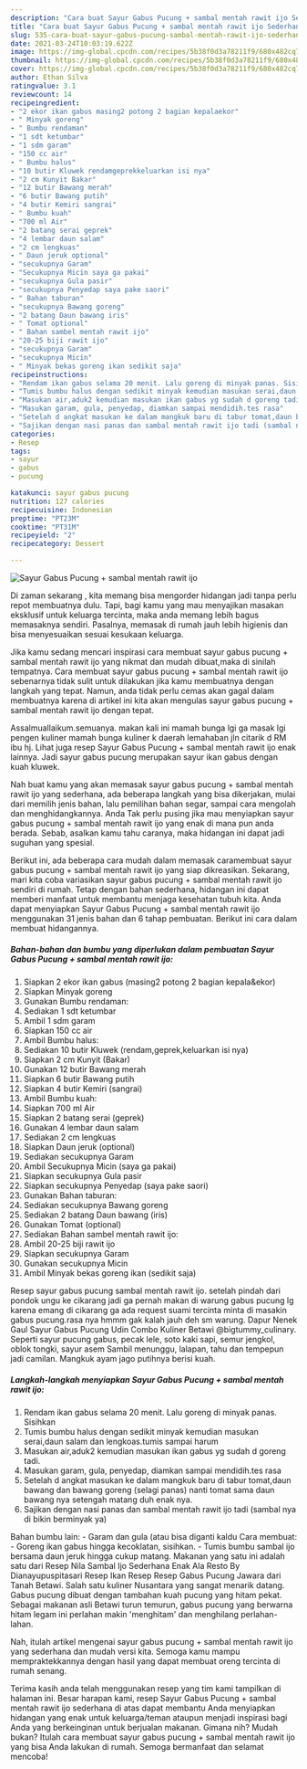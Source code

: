 ```yaml
---
description: "Cara buat Sayur Gabus Pucung + sambal mentah rawit ijo Sederhana Untuk Jualan"
title: "Cara buat Sayur Gabus Pucung + sambal mentah rawit ijo Sederhana Untuk Jualan"
slug: 535-cara-buat-sayur-gabus-pucung-sambal-mentah-rawit-ijo-sederhana-untuk-jualan
date: 2021-03-24T10:03:19.622Z
image: https://img-global.cpcdn.com/recipes/5b38f0d3a78211f9/680x482cq70/sayur-gabus-pucung-sambal-mentah-rawit-ijo-foto-resep-utama.jpg
thumbnail: https://img-global.cpcdn.com/recipes/5b38f0d3a78211f9/680x482cq70/sayur-gabus-pucung-sambal-mentah-rawit-ijo-foto-resep-utama.jpg
cover: https://img-global.cpcdn.com/recipes/5b38f0d3a78211f9/680x482cq70/sayur-gabus-pucung-sambal-mentah-rawit-ijo-foto-resep-utama.jpg
author: Ethan Silva
ratingvalue: 3.1
reviewcount: 14
recipeingredient:
- "2 ekor ikan gabus masing2 potong 2 bagian kepalaekor"
- " Minyak goreng"
- " Bumbu rendaman"
- "1 sdt ketumbar"
- "1 sdm garam"
- "150 cc air"
- " Bumbu halus"
- "10 butir Kluwek rendamgeprekkeluarkan isi nya"
- "2 cm Kunyit Bakar"
- "12 butir Bawang merah"
- "6 butir Bawang putih"
- "4 butir Kemiri sangrai"
- " Bumbu kuah"
- "700 ml Air"
- "2 batang serai geprek"
- "4 lembar daun salam"
- "2 cm lengkuas"
- " Daun jeruk optional"
- "secukupnya Garam"
- "Secukupnya Micin saya ga pakai"
- "secukupnya Gula pasir"
- "secukupnya Penyedap saya pake saori"
- " Bahan taburan"
- "secukupnya Bawang goreng"
- "2 batang Daun bawang iris"
- " Tomat optional"
- " Bahan sambel mentah rawit ijo"
- "20-25 biji rawit ijo"
- "secukupnya Garam"
- "secukupnya Micin"
- " Minyak bekas goreng ikan sedikit saja"
recipeinstructions:
- "Rendam ikan gabus selama 20 menit. Lalu goreng di minyak panas. Sisihkan"
- "Tumis bumbu halus dengan sedikit minyak kemudian masukan serai,daun salam dan lengkoas.tumis sampai harum"
- "Masukan air,aduk2 kemudian masukan ikan gabus yg sudah d goreng tadi."
- "Masukan garam, gula, penyedap, diamkan sampai mendidih.tes rasa"
- "Setelah d angkat masukan ke dalam mangkuk baru di tabur tomat,daun bawang dan bawang goreng (selagi panas) nanti tomat sama daun bawang nya setengah matang duh enak nya."
- "Sajikan dengan nasi panas dan sambal mentah rawit ijo tadi (sambal nya di bikin berminyak ya)"
categories:
- Resep
tags:
- sayur
- gabus
- pucung

katakunci: sayur gabus pucung 
nutrition: 127 calories
recipecuisine: Indonesian
preptime: "PT23M"
cooktime: "PT31M"
recipeyield: "2"
recipecategory: Dessert

---
```



![Sayur Gabus Pucung + sambal mentah rawit ijo](https://img-global.cpcdn.com/recipes/5b38f0d3a78211f9/680x482cq70/sayur-gabus-pucung-sambal-mentah-rawit-ijo-foto-resep-utama.jpg)

Di zaman  sekarang , kita memang bisa mengorder hidangan jadi tanpa perlu repot membuatnya dulu. Tapi, bagi kamu yang mau menyajikan masakan eksklusif untuk keluarga tercinta, maka anda memang lebih bagus memasaknya sendiri. Pasalnya, memasak di rumah jauh lebih higienis dan bisa menyesuaikan sesuai kesukaan keluarga.

Jika kamu sedang mencari inspirasi cara membuat sayur gabus pucung + sambal mentah rawit ijo yang nikmat dan mudah dibuat,maka di sinilah tempatnya. Cara membuat sayur gabus pucung + sambal mentah rawit ijo  sebenarnya tidak sulit untuk dilakukan jika kamu membuatnya dengan langkah yang tepat. Namun, anda tidak perlu cemas akan gagal dalam membuatnya 
karena di artikel ini kita akan mengulas sayur gabus pucung + sambal mentah rawit ijo dengan tepat.  

Assalmuallaikum.semuanya. makan kali ini mamah bunga lgi ga masak lgi pengen kuliner mamah bunga kuliner k daerah lemahaban jln citarik d RM ibu hj. Lihat juga resep Sayur Gabus Pucung + sambal mentah rawit ijo enak lainnya. Jadi sayur gabus pucung merupakan sayur ikan gabus dengan kuah kluwek.

Nah buat kamu yang akan memasak sayur gabus pucung + sambal mentah rawit ijo yang sederhana, ada beberapa langkah yang bisa dikerjakan, mulai dari memilih jenis bahan, lalu pemilihan bahan segar, sampai cara mengolah dan menghidangkannya. Anda Tak perlu pusing jika mau menyiapkan sayur gabus pucung + sambal mentah rawit ijo yang enak di mana pun anda berada. Sebab, asalkan kamu  tahu caranya, maka hidangan ini dapat jadi suguhan yang spesial.

Berikut ini, ada beberapa cara mudah dalam memasak caramembuat sayur gabus pucung + sambal mentah rawit ijo yang siap dikreasikan. Sekarang, mari kita coba variasikan sayur gabus pucung + sambal mentah rawit ijo sendiri di rumah. Tetap dengan bahan sederhana, hidangan ini dapat memberi manfaat untuk membantu menjaga kesehatan tubuh kita. Anda dapat menyiapkan Sayur Gabus Pucung + sambal mentah rawit ijo menggunakan 31 jenis bahan dan 6 tahap pembuatan. Berikut ini cara dalam membuat hidangannya.

<!--inarticleads1-->

##### Bahan-bahan dan bumbu yang diperlukan dalam pembuatan Sayur Gabus Pucung + sambal mentah rawit ijo:

1. Siapkan 2 ekor ikan gabus (masing2 potong 2 bagian kepala&amp;ekor)
1. Siapkan  Minyak goreng
1. Gunakan  Bumbu rendaman:
1. Sediakan 1 sdt ketumbar
1. Ambil 1 sdm garam
1. Siapkan 150 cc air
1. Ambil  Bumbu halus:
1. Sediakan 10 butir Kluwek (rendam,geprek,keluarkan isi nya)
1. Siapkan 2 cm Kunyit (Bakar)
1. Gunakan 12 butir Bawang merah
1. Siapkan 6 butir Bawang putih
1. Siapkan 4 butir Kemiri (sangrai)
1. Ambil  Bumbu kuah:
1. Siapkan 700 ml Air
1. Siapkan 2 batang serai (geprek)
1. Gunakan 4 lembar daun salam
1. Sediakan 2 cm lengkuas
1. Siapkan  Daun jeruk (optional)
1. Sediakan secukupnya Garam
1. Ambil Secukupnya Micin (saya ga pakai)
1. Siapkan secukupnya Gula pasir
1. Siapkan secukupnya Penyedap (saya pake saori)
1. Gunakan  Bahan taburan:
1. Sediakan secukupnya Bawang goreng
1. Sediakan 2 batang Daun bawang (iris)
1. Gunakan  Tomat (optional)
1. Sediakan  Bahan sambel mentah rawit ijo:
1. Ambil 20-25 biji rawit ijo
1. Siapkan secukupnya Garam
1. Gunakan secukupnya Micin
1. Ambil  Minyak bekas goreng ikan (sedikit saja)


Resep sayur gabus pucung sambal mentah rawit ijo. setelah pindah dari pondok ungu ke cikarang jadi ga pernah makan di warung gabus pucung lg karena emang di cikarang ga ada request suami tercinta minta di masakin gabus pucung.rasa nya hmmm gak kalah jauh deh sm warung. Dapur Nenek Gaul Sayur Gabus Pucung Udin Combo Kuliner Betawi @bigtummy_culinary. Seperti sayur pucung gabus, pecak lele, soto kaki sapi, semur jengkol, oblok tongki, sayur asem Sambil menunggu, lalapan, tahu dan tempepun jadi camilan. Mangkuk ayam jago putihnya berisi kuah. 

<!--inarticleads2-->

##### Langkah-langkah menyiapkan Sayur Gabus Pucung + sambal mentah rawit ijo:

1. Rendam ikan gabus selama 20 menit. Lalu goreng di minyak panas. Sisihkan
1. Tumis bumbu halus dengan sedikit minyak kemudian masukan serai,daun salam dan lengkoas.tumis sampai harum
1. Masukan air,aduk2 kemudian masukan ikan gabus yg sudah d goreng tadi.
1. Masukan garam, gula, penyedap, diamkan sampai mendidih.tes rasa
1. Setelah d angkat masukan ke dalam mangkuk baru di tabur tomat,daun bawang dan bawang goreng (selagi panas) nanti tomat sama daun bawang nya setengah matang duh enak nya.
1. Sajikan dengan nasi panas dan sambal mentah rawit ijo tadi (sambal nya di bikin berminyak ya)


Bahan bumbu lain: - Garam dan gula (atau bisa diganti kaldu Cara membuat: - Goreng ikan gabus hingga kecoklatan, sisihkan. - Tumis bumbu sambal ijo bersama daun jeruk hingga cukup matang. Makanan yang satu ini adalah satu dari Resep Nila Sambal Ijo Sederhana Enak Ala Resto By Dianayupuspitasari Resep Ikan Resep Resep Gabus Pucung Jawara dari Tanah Betawi. Salah satu kuliner Nusantara yang sangat menarik datang. Gabus pucung dibuat dengan tambahan kuah pucung yang hitam pekat. Sebagai makanan asli Betawi turun temurun, gabus pucung yang berwarna hitam legam ini perlahan makin &#39;menghitam&#39; dan menghilang perlahan-lahan. 

Nah, itulah artikel mengenai  sayur gabus pucung + sambal mentah rawit ijo  yang sederhana dan mudah versi kita. Semoga kamu mampu mempraktekkannya dengan hasil yang dapat membuat oreng tercinta di rumah senang. 

Terima kasih anda telah menggunakan resep yang tim kami tampilkan di halaman ini. Besar harapan kami, resep  Sayur Gabus Pucung + sambal mentah rawit ijo sederhana di atas dapat membantu Anda menyiapkan hidangan yang enak untuk keluarga/teman ataupun menjadi inspirasi bagi Anda yang berkeinginan untuk berjualan makanan. Gimana nih? Mudah bukan? Itulah cara membuat sayur gabus pucung + sambal mentah rawit ijo yang bisa Anda lakukan di rumah. Semoga bermanfaat dan selamat mencoba!

